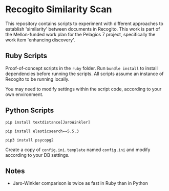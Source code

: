 # Recogito Similarity Scan

This repository contains scripts to experiment with different approaches to 
establish 'similarity' between documents in Recogito. This work is part of
the Mellon-funded work plan for the Pelagios 7 project, specifically the 
work item 'enhancing discovery'.

## Ruby Scripts

Proof-of-concept scripts in the `ruby` folder. Run `bundle install` to install 
dependencies before running the scripts. All scripts assume an instance
of Recogito to be running locally.

You may need to modify settings within the script code, according to your 
own environment. 

## Python Scripts

`pip install textdistance[JaroWinkler]`

`pip install elasticsearch==5.5.3`

`pip3 install psycopg2`

Create a copy of `config.ini.template` named `config.ini` and modify according to your DB settings.

## Notes

- Jaro-Winkler comparison is twice as fast in Ruby than in Python

